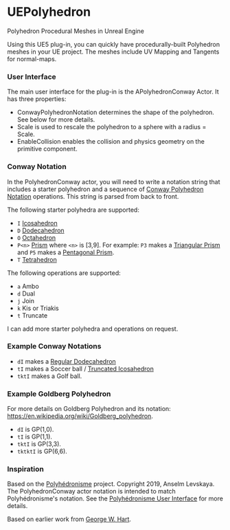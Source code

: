 # UEPolyhedron
Polyhedron Procedural Meshes in Unreal Engine

Using this UE5 plug-in, you can quickly have procedurally-built Polyhedron meshes in your UE project.
The meshes include UV Mapping and Tangents for normal-maps.

### User Interface
The main user interface for the plug-in is the APolyhedronConway Actor.
It has three properties:
* ConwayPolyhedronNotation determines the shape of the polyhedron. See below for more details.
* Scale is used to rescale the polyhedron to a sphere with a radius = Scale.
* EnableCollision enables the collision and physics geometry on the primitive component.

### Conway Notation
In the PolyhedronConway actor, you will need to write a notation string that includes a starter polyhedron and a sequence of [Conway Polyhedron Notation](https://en.wikipedia.org/wiki/Conway_polyhedron_notation) operations.
This string is parsed from back to front.

The following starter polyhedra are supported:
* `I` [Icosahedron](https://en.wikipedia.org/wiki/Icosahedron)
* `D` [Dodecahedron](https://en.wikipedia.org/wiki/Dodecahedron)
* `O` [Octahedron](https://en.wikipedia.org/wiki/Octahedron)
* `P<n>` [Prism](https://en.wikipedia.org/wiki/Prism_(geometry)) where `<n>` is [3,9]. For example: `P3` makes a [Triangular Prism](https://en.wikipedia.org/wiki/Triangular_prism) and `P5` makes a [Pentagonal Prism](https://en.wikipedia.org/wiki/Pentagonal_prism).
* `T` [Tetrahedron](https://en.wikipedia.org/wiki/Tetrahedron)

The following operations are supported:
* `a` Ambo
* `d` Dual
* `j` Join
* `k` Kis or Triakis
* `t` Truncate

I can add more starter polyhedra and operations on request.

### Example Conway Notations
* `dI` makes a [Regular Dodecahedron](https://en.wikipedia.org/wiki/Dodecahedron)
* `tI` makes a Soccer ball / [Truncated Icosahedron](https://en.wikipedia.org/wiki/Truncated_icosahedron)
* `tktI` makes a Golf ball.

### Example Goldberg Polyhedron
For more details on Goldberg Polyhedron and its notation: https://en.wikipedia.org/wiki/Goldberg_polyhedron.
* `dI` is GP(1,0).
* `tI` is GP(1,1).
* `tktI` is GP(3,3).
* `tktktI` is GP(6,6).

### Inspiration
Based on the [Polyhédronisme](https://levskaya.github.io/polyhedronisme/) project.
Copyright 2019, Anselm Levskaya.
The PolyhedronConway actor notation is intended to match Polyhédronisme's notation. See the [Polyhédronisme User Interface](https://github.com/levskaya/polyhedronisme) for more details.

Based on earlier work from [George W. Hart](http://www.georgehart.com/).
